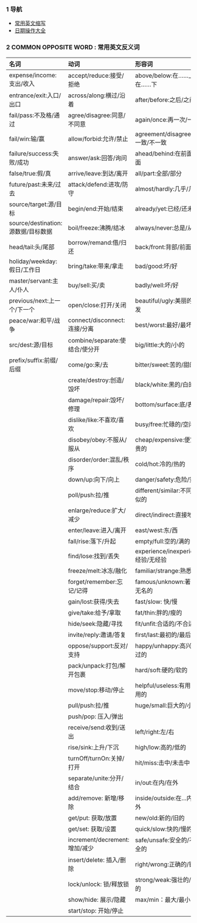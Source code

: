 ### 1 导航

- [常用英文缩写](./shortening/readme.md)  
- [日期操作大全](./ops/date/readme.md)

### 2 COMMON OPPOSITE WORD : 常用英文反义词

| 名词                                | 动词                           | 形容词                              |
| :----------------------------------- | :------------------------------ | :----------------------------------- |
| expense/income:支出/收入            | accept/reduce:接受/拒绝         | above/below:在……上/在……下           |
| entrance/exit:入口/出口             | across/along:横过/沿着         | after/before:之后/之前              |
| fail/pass:不及格/通过               | agree/disagree:同意/不同意     | again/once:再一次/一次              |
| fail/win:输/赢                      | allow/forbid:允许/禁止        | agreement/disagreement:一致/不一致  |
| failure/success:失败/成功           | answer/ask:回答/询问           | ahead/behind:在前面/在后面          |
| false/true:假/真                    | arrive/leave:到达/离开         | all/part:全部/部分                  |
| future/past:未来/过去               | attack/defend:进攻/防守        | almost/hardly:几乎/几乎不           |
| source/target:源/目标               | begin/end:开始/结束            | already/yet:已经/还未               |
| source/destination: 源数据/目标数据 | boil/freeze:沸腾/结冰          | always/never:总是/从来不            |
| head/tail:头/尾部                   | borrow/remand:借/归还          | back/front:背部/前面                |
| holiday/weekday:假日/工作日         | bring/take:带来/拿走           | bad/good:坏/好                      |
| master/servant:主人/仆人            | buy/sell:买/卖                 | badly/well:坏/好                    |
| previous/next:上一个/下一个         | open/close:打开/关闭           | beautiful/ugly:美丽的/丑出发        |
| peace/war:和平/战争                 | connect/disconnect:连接/分离   | best/worst:最好/最坏                |
| src/dest:源/目标                    | combine/separate:使结合/使分开 | big/little:大的/小的                |
| prefix/suffix:前缀/后缀             | come/go:来/去                  | bitter/sweet:苦的/甜的              |
|                                     | create/destroy:创造/毁坏       | black/white:黑的/白的               |
|                                     | damage/repair:毁坏/修理        | bottom/surface:底/表面              |
|                                     | dislike/like:不喜欢/喜欢       | busy/free:忙碌的/空闲的             |
|                                     | disobey/obey:不服从/服从       | cheap/expensive:便宜的/贵的         |
|                                     | disorder/order:混乱/秩序       | cold/hot:冷的/热的                  |
|                                     | down/up:向下/向上              | danger/safety:危险/安全             |
|                                     | poll/push:拉/推                | different/similar:不同的/相似的     |
|                                     | enlarge/reduce:扩大/减少       | direct/indirect:直接地/间           |
|                                     | enter/leave:进入/离开          | east/west:东/西                     |
|                                     | fall/rise:落下/升起            | empty/full:空的/满的                |
|                                     | find/lose:找到/丢失            | experience/inexperience:经验/无经验 |
|                                     | freeze/melt:冰冻/融化          | familiar/strange:熟悉/陌生          |
|                                     | forget/remember:忘记/记得      | famous/unknown:著名的/无名的        |
|                                     | gain/lost:获得/失去            | fast/slow: 快/慢                    |
|                                     | give/take:给予/拿取            | fat/thin:胖的/瘦的                  |
|                                     | hide/seek:隐藏/寻找            | fit/unfit:合适的/不合适的           |
|                                     | invite/reply:邀请/答复         | first/last:最初的/最后的            |
|                                     | oppose/support:反对/支持       | happy/unhappy:高兴的/难过的         |
|                                     | pack/unpack:打包/解开包裹      | hard/soft:硬的/软的                 |
|                                     | move/stop:移动/停止            | helpful/useless:有用的/无用的       |
|                                     | pull/push:拉/推                | huge/small:巨大的/小的              |
|                                     | push/pop: 压入/弹出          |                                    |
|                                     | receive/send:收到/送出         | left/right:左/右                    |
|                                     | rise/sink:上升/下沉            | high/low:高的/低的                  |
|                                     | turnOff/turnOn:关掉/打开       | hit/miss:击中/未击中                |
|                                     | separate/unite:分开/结合       | in/out:在内/在外                    |
|                                     | add/remove: 新增/移除          | inside/outside:在…内/在…外          |
|                                     | get/put: 获取/放置             | new/old:新的/旧的                   |
|                                     | get/set: 获取/设置             | quick/slow:快的/慢的                |
|                                     | increment/decrement:增加/减少  | safe/unsafe:安全的/不安全的         |
|                                     | insert/delete: 插入/删除       | right/wrong:正确的/错误的           |
|                                     | lock/unlock: 锁/释放锁         | strong/weak:强壮的/虚弱的           |
|                                     | show/hide: 展示/隐藏           | max/min：最大/最小                  |
|                                     | start/stop: 开始/停止          |                                    |
